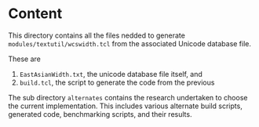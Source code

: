 # Content

This directory contains all the files nedded to generate `modules/textutil/wcswidth.tcl` from the
associated Unicode database file.

These are

  1. `EastAsianWidth.txt`, the unicode database file itself, and
  2. `build.tcl`, the script to generate the code from the previous

The sub directory `alternates` contains the research undertaken to choose the current
implementation. This includes various alternate build scripts, generated code, benchmarking scripts,
and their results.

